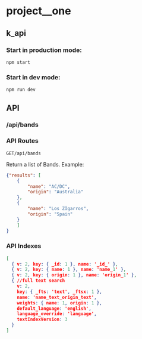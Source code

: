 # project__one

## k_api

### Start in production mode:
```
npm start
```

### Start in dev mode:
```
npm run dev
```


## API

### /api/bands

### API Routes

```
GET/api/bands
```
Return a list of Bands. Example:

```json
{"results": [
    {
        "name": "AC/DC",
        "origin": "Australia"
    },
    {
        "name": "Los ZIgarros",
        "origin": "Spain"
    }
    ]
}
```

### API Indexes

```json
[
  { v: 2, key: { _id: 1 }, name: '_id_' },
  { v: 2, key: { name: 1 }, name: 'name_1' },
  { v: 2, key: { origin: 1 }, name: 'origin_1' },
  { //full text search
    v: 2,
    key: { _fts: 'text', _ftsx: 1 },
    name: 'name_text_origin_text',
    weights: { name: 1, origin: 1 },
    default_language: 'english',
    language_override: 'language',
    textIndexVersion: 3
  }
]
```
